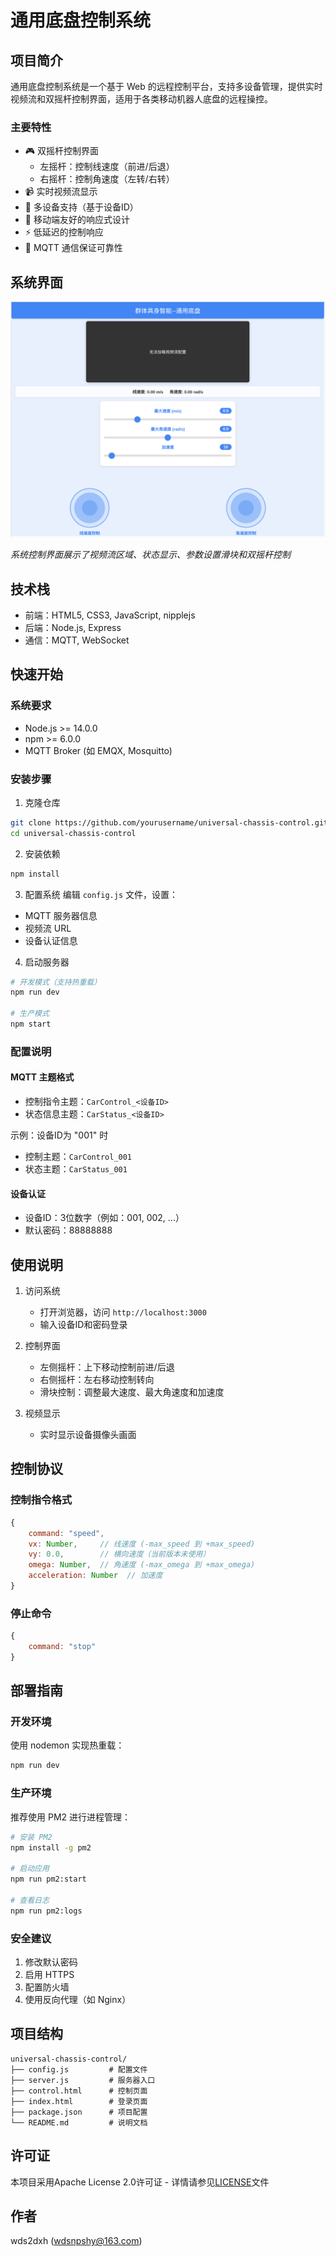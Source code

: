 <!--
 * @Author: wds2dxh wdsnpshy@163.com
 * @Date: 2025-02-23 16:55:18
 * @Description: 
 * Copyright (c) 2025 by ${wds2dxh}, All Rights Reserved. 
-->
# 通用底盘控制系统

## 项目简介
通用底盘控制系统是一个基于 Web 的远程控制平台，支持多设备管理，提供实时视频流和双摇杆控制界面，适用于各类移动机器人底盘的远程操控。

### 主要特性
- 🎮 双摇杆控制界面
  - 左摇杆：控制线速度（前进/后退）
  - 右摇杆：控制角速度（左转/右转）
- 📹 实时视频流显示
- 🔐 多设备支持（基于设备ID）
- 📱 移动端友好的响应式设计
- ⚡ 低延迟的控制响应
- 🔄 MQTT 通信保证可靠性

## 系统界面

![通用底盘控制系统界面](docs/images/web.JPG)

*系统控制界面展示了视频流区域、状态显示、参数设置滑块和双摇杆控制*

## 技术栈
- 前端：HTML5, CSS3, JavaScript, nipplejs
- 后端：Node.js, Express
- 通信：MQTT, WebSocket

## 快速开始

### 系统要求
- Node.js >= 14.0.0
- npm >= 6.0.0
- MQTT Broker (如 EMQX, Mosquitto)

### 安装步骤
1. 克隆仓库
```bash
git clone https://github.com/yourusername/universal-chassis-control.git
cd universal-chassis-control
```

2. 安装依赖
```bash
npm install
```

3. 配置系统
编辑 `config.js` 文件，设置：
- MQTT 服务器信息
- 视频流 URL
- 设备认证信息

4. 启动服务器
```bash
# 开发模式（支持热重载）
npm run dev

# 生产模式
npm start
```

### 配置说明

#### MQTT 主题格式
- 控制指令主题：`CarControl_<设备ID>`
- 状态信息主题：`CarStatus_<设备ID>`

示例：设备ID为 "001" 时
- 控制主题：`CarControl_001`
- 状态主题：`CarStatus_001`

#### 设备认证
- 设备ID：3位数字（例如：001, 002, ...）
- 默认密码：88888888

## 使用说明

1. 访问系统
   - 打开浏览器，访问 `http://localhost:3000`
   - 输入设备ID和密码登录

2. 控制界面
   - 左侧摇杆：上下移动控制前进/后退
   - 右侧摇杆：左右移动控制转向
   - 滑块控制：调整最大速度、最大角速度和加速度

3. 视频显示
   - 实时显示设备摄像头画面

## 控制协议

### 控制指令格式
```javascript
{
    command: "speed",
    vx: Number,     // 线速度 (-max_speed 到 +max_speed)
    vy: 0.0,        // 横向速度（当前版本未使用）
    omega: Number,  // 角速度 (-max_omega 到 +max_omega)
    acceleration: Number  // 加速度
}
```

### 停止命令
```javascript
{
    command: "stop"
}
```

## 部署指南

### 开发环境
使用 nodemon 实现热重载：
```bash
npm run dev
```

### 生产环境
推荐使用 PM2 进行进程管理：
```bash
# 安装 PM2
npm install -g pm2

# 启动应用
npm run pm2:start

# 查看日志
npm run pm2:logs
```

### 安全建议
1. 修改默认密码
2. 启用 HTTPS
3. 配置防火墙
4. 使用反向代理（如 Nginx）

## 项目结构
```
universal-chassis-control/
├── config.js         # 配置文件
├── server.js         # 服务器入口
├── control.html      # 控制页面
├── index.html        # 登录页面
├── package.json      # 项目配置
└── README.md         # 说明文档
```

## 许可证

本项目采用Apache License 2.0许可证 - 详情请参见[LICENSE](../LICENSE)文件

## 作者

wds2dxh (wdsnpshy@163.com)
